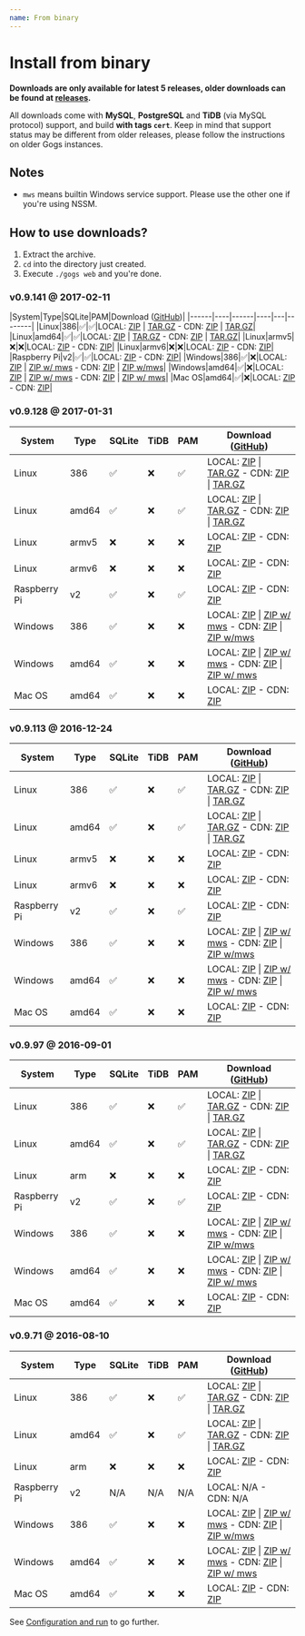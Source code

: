 ```yaml
---
name: From binary
---
```


# Install from binary

**Downloads are only available for latest 5 releases, older downloads can be found at [releases](https://github.com/gogits/gogs/releases?after=v0.9.71).**

All downloads come with **MySQL**, **PostgreSQL** and **TiDB** (via MySQL protocol) support, and build **with tags `cert`**. Keep in mind that support status may be different from older releases, please follow the instructions on older Gogs instances.

## Notes

- `mws` means builtin Windows service support. Please use the other one if you're using NSSM.

## How to use downloads?

1. Extract the archive.
2. `cd` into the directory just created.
3. Execute `./gogs web` and you're done.

### v0.9.141 @ 2017-02-11

|System|Type|SQLite|PAM|Download ([GitHub](https://github.com/gogits/gogs/releases/tag/v0.9.141))|
|------|----|------|----|---|--------|
|Linux|386|✅|✅|LOCAL: [ZIP](https://dl.gogs.io/gogs_v0.9.141_linux_386.zip) \| [TAR.GZ](https://dl.gogs.io/gogs_v0.9.141_linux_386.tar.gz) - CDN: [ZIP](https://cdn.gogs.io/gogs_v0.9.141_linux_386.zip) \| [TAR.GZ](https://cdn.gogs.io/gogs_v0.9.141_linux_386.tar.gz)|
|Linux|amd64|✅|✅|LOCAL: [ZIP](https://dl.gogs.io/gogs_v0.9.141_linux_amd64.zip) \| [TAR.GZ](https://dl.gogs.io/gogs_v0.9.141_linux_amd64.tar.gz) - CDN: [ZIP](https://cdn.gogs.io/gogs_v0.9.141_linux_amd64.zip) \| [TAR.GZ](https://cdn.gogs.io/gogs_v0.9.141_linux_amd64.tar.gz)|
|Linux|armv5|❌|❌|LOCAL: [ZIP](https://dl.gogs.io/gogs_v0.9.141_linux_armv5.zip) - CDN: [ZIP](https://cdn.gogs.io/gogs_v0.9.141_linux_armv5.zip)|
|Linux|armv6|❌|❌|LOCAL: [ZIP](https://dl.gogs.io/gogs_v0.9.141_linux_armv6.zip) - CDN: [ZIP](https://cdn.gogs.io/gogs_v0.9.141_linux_armv6.zip)|
|Raspberry Pi|v2|✅|✅|LOCAL: [ZIP](https://dl.gogs.io/gogs_v0.9.141_raspi2.zip) - CDN: [ZIP](https://cdn.gogs.io/gogs_v0.9.141_raspi2.zip)|
|Windows|386|✅|❌|LOCAL: [ZIP](https://dl.gogs.io/gogs_v0.9.141_windows_386.zip) \| [ZIP w/ mws](https://dl.gogs.io/gogs_v0.9.141_windows_386_mws.zip) - CDN: [ZIP](https://cdn.gogs.io/gogs_v0.9.141_windows_386.zip) \| [ZIP w/mws](https://cdn.gogs.io/gogs_v0.9.141_windows_386_mws.zip)|
|Windows|amd64|✅|❌|LOCAL: [ZIP](https://dl.gogs.io/gogs_v0.9.141_windows_amd64.zip) \| [ZIP w/ mws](https://dl.gogs.io/gogs_v0.9.141_windows_amd64_mws.zip) - CDN: [ZIP](https://cdn.gogs.io/gogs_v0.9.141_windows_amd64.zip) \| [ZIP w/ mws](https://cdn.gogs.io/gogs_v0.9.141_windows_amd64_mws.zip)|
|Mac OS|amd64|✅|❌|LOCAL: [ZIP](https://dl.gogs.io/gogs_v0.9.141_darwin_amd64.zip) - CDN: [ZIP](https://cdn.gogs.io/gogs_v0.9.141_darwin_amd64.zip)|

### v0.9.128 @ 2017-01-31

|System|Type|SQLite|TiDB|PAM|Download ([GitHub](https://github.com/gogits/gogs/releases/tag/v0.9.128))|
|------|----|------|----|---|--------|
|Linux|386|✅|❌|✅|LOCAL: [ZIP](https://dl.gogs.io/gogs_v0.9.128_linux_386.zip) \| [TAR.GZ](https://dl.gogs.io/gogs_v0.9.128_linux_386.tar.gz) - CDN: [ZIP](https://cdn.gogs.io/gogs_v0.9.128_linux_386.zip) \| [TAR.GZ](https://cdn.gogs.io/gogs_v0.9.128_linux_386.tar.gz)|
|Linux|amd64|✅|❌|✅|LOCAL: [ZIP](https://dl.gogs.io/gogs_v0.9.128_linux_amd64.zip) \| [TAR.GZ](https://dl.gogs.io/gogs_v0.9.128_linux_amd64.tar.gz) - CDN: [ZIP](https://cdn.gogs.io/gogs_v0.9.128_linux_amd64.zip) \| [TAR.GZ](https://cdn.gogs.io/gogs_v0.9.128_linux_amd64.tar.gz)|
|Linux|armv5|❌|❌|❌|LOCAL: [ZIP](https://dl.gogs.io/gogs_v0.9.128_linux_armv5.zip) - CDN: [ZIP](https://cdn.gogs.io/gogs_v0.9.128_linux_armv5.zip)|
|Linux|armv6|❌|❌|❌|LOCAL: [ZIP](https://dl.gogs.io/gogs_v0.9.128_linux_armv6.zip) - CDN: [ZIP](https://cdn.gogs.io/gogs_v0.9.128_linux_armv6.zip)|
|Raspberry Pi|v2|✅|❌|✅|LOCAL: [ZIP](https://dl.gogs.io/gogs_v0.9.128_raspi2.zip) - CDN: [ZIP](https://cdn.gogs.io/gogs_v0.9.128_raspi2.zip)|
|Windows|386|✅|❌|❌|LOCAL: [ZIP](https://dl.gogs.io/gogs_v0.9.128_windows_386.zip) \| [ZIP w/ mws](https://dl.gogs.io/gogs_v0.9.128_windows_386_mws.zip) - CDN: [ZIP](https://cdn.gogs.io/gogs_v0.9.128_windows_386.zip) \| [ZIP w/mws](https://cdn.gogs.io/gogs_v0.9.128_windows_386_mws.zip)|
|Windows|amd64|✅|❌|❌|LOCAL: [ZIP](https://dl.gogs.io/gogs_v0.9.128_windows_amd64.zip) \| [ZIP w/ mws](https://dl.gogs.io/gogs_v0.9.128_windows_amd64_mws.zip) - CDN: [ZIP](https://cdn.gogs.io/gogs_v0.9.128_windows_amd64.zip) \| [ZIP w/ mws](https://cdn.gogs.io/gogs_v0.9.128_windows_amd64_mws.zip)|
|Mac OS|amd64|✅|❌|❌|LOCAL: [ZIP](https://dl.gogs.io/gogs_v0.9.128_darwin_amd64.zip) - CDN: [ZIP](https://cdn.gogs.io/gogs_v0.9.128_darwin_amd64.zip)|

### v0.9.113 @ 2016-12-24

|System|Type|SQLite|TiDB|PAM|Download ([GitHub](https://github.com/gogits/gogs/releases/tag/v0.9.113))|
|------|----|------|----|---|--------|
|Linux|386|✅|❌|✅|LOCAL: [ZIP](https://dl.gogs.io/gogs_v0.9.113_linux_386.zip) \| [TAR.GZ](https://dl.gogs.io/gogs_v0.9.113_linux_386.tar.gz) - CDN: [ZIP](https://cdn.gogs.io/gogs_v0.9.113_linux_386.zip) \| [TAR.GZ](https://cdn.gogs.io/gogs_v0.9.113_linux_386.tar.gz)|
|Linux|amd64|✅|❌|✅|LOCAL: [ZIP](https://dl.gogs.io/gogs_v0.9.113_linux_amd64.zip) \| [TAR.GZ](https://dl.gogs.io/gogs_v0.9.113_linux_amd64.tar.gz) - CDN: [ZIP](https://cdn.gogs.io/gogs_v0.9.113_linux_amd64.zip) \| [TAR.GZ](https://cdn.gogs.io/gogs_v0.9.113_linux_amd64.tar.gz)|
|Linux|armv5|❌|❌|❌|LOCAL: [ZIP](https://dl.gogs.io/gogs_v0.9.113_linux_armv5.zip) - CDN: [ZIP](https://cdn.gogs.io/gogs_v0.9.113_linux_armv5.zip)|
|Linux|armv6|❌|❌|❌|LOCAL: [ZIP](https://dl.gogs.io/gogs_v0.9.113_linux_armv6.zip) - CDN: [ZIP](https://cdn.gogs.io/gogs_v0.9.113_linux_armv6.zip)|
|Raspberry Pi|v2|✅|❌|✅|LOCAL: [ZIP](https://dl.gogs.io/gogs_v0.9.113_raspi2.zip) - CDN: [ZIP](https://cdn.gogs.io/gogs_v0.9.113_raspi2.zip)|
|Windows|386|✅|❌|❌|LOCAL: [ZIP](https://dl.gogs.io/gogs_v0.9.113_windows_386.zip) \| [ZIP w/ mws](https://dl.gogs.io/gogs_v0.9.113_windows_386_mws.zip) - CDN: [ZIP](https://cdn.gogs.io/gogs_v0.9.113_windows_386.zip) \| [ZIP w/mws](https://cdn.gogs.io/gogs_v0.9.113_windows_386_mws.zip)|
|Windows|amd64|✅|❌|❌|LOCAL: [ZIP](https://dl.gogs.io/gogs_v0.9.113_windows_amd64.zip) \| [ZIP w/ mws](https://dl.gogs.io/gogs_v0.9.113_windows_amd64_mws.zip) - CDN: [ZIP](https://cdn.gogs.io/gogs_v0.9.113_windows_amd64.zip) \| [ZIP w/ mws](https://cdn.gogs.io/gogs_v0.9.113_windows_amd64_mws.zip)|
|Mac OS|amd64|✅|❌|❌|LOCAL: [ZIP](https://dl.gogs.io/gogs_v0.9.113_darwin_amd64.zip) - CDN: [ZIP](https://cdn.gogs.io/gogs_v0.9.113_darwin_amd64.zip)|

### v0.9.97 @ 2016-09-01

|System|Type|SQLite|TiDB|PAM|Download ([GitHub](https://github.com/gogits/gogs/releases/tag/v0.9.97))|
|------|----|------|----|---|--------|
|Linux|386|✅|❌|✅|LOCAL: [ZIP](https://dl.gogs.io/gogs_v0.9.97_linux_386.zip) \| [TAR.GZ](https://dl.gogs.io/gogs_v0.9.97_linux_386.tar.gz) - CDN: [ZIP](https://cdn.gogs.io/gogs_v0.9.97_linux_386.zip) \| [TAR.GZ](https://cdn.gogs.io/gogs_v0.9.97_linux_386.tar.gz)|
|Linux|amd64|✅|❌|✅|LOCAL: [ZIP](https://dl.gogs.io/gogs_v0.9.97_linux_amd64.zip) \| [TAR.GZ](https://dl.gogs.io/gogs_v0.9.97_linux_amd64.tar.gz) - CDN: [ZIP](https://cdn.gogs.io/gogs_v0.9.97_linux_amd64.zip) \| [TAR.GZ](https://cdn.gogs.io/gogs_v0.9.97_linux_amd64.tar.gz)|
|Linux|arm|❌|❌|❌|LOCAL: [ZIP](https://dl.gogs.io/gogs_v0.9.97_linux_arm.zip) - CDN: [ZIP](https://cdn.gogs.io/gogs_v0.9.97_linux_arm.zip)|
|Raspberry Pi|v2|✅|❌|✅|LOCAL: [ZIP](https://dl.gogs.io/gogs_v0.9.97_raspi2.zip) - CDN: [ZIP](https://cdn.gogs.io/gogs_v0.9.97_raspi2.zip)|
|Windows|386|✅|❌|❌|LOCAL: [ZIP](https://dl.gogs.io/gogs_v0.9.97_windows_386.zip) \| [ZIP w/ mws](https://dl.gogs.io/gogs_v0.9.97_windows_386_mws.zip) - CDN: [ZIP](https://cdn.gogs.io/gogs_v0.9.97_windows_386.zip) \| [ZIP w/mws](https://cdn.gogs.io/gogs_v0.9.97_windows_386_mws.zip)|
|Windows|amd64|✅|❌|❌|LOCAL: [ZIP](https://dl.gogs.io/gogs_v0.9.97_windows_amd64.zip) \| [ZIP w/ mws](https://dl.gogs.io/gogs_v0.9.97_windows_amd64_mws.zip) - CDN: [ZIP](https://cdn.gogs.io/gogs_v0.9.97_windows_amd64.zip) \| [ZIP w/ mws](https://cdn.gogs.io/gogs_v0.9.97_windows_amd64_mws.zip)|
|Mac OS|amd64|✅|❌|❌|LOCAL: [ZIP](https://dl.gogs.io/gogs_v0.9.97_darwin_amd64.zip) - CDN: [ZIP](https://cdn.gogs.io/gogs_v0.9.97_darwin_amd64.zip)|

### v0.9.71 @ 2016-08-10

|System|Type|SQLite|TiDB|PAM|Download ([GitHub](https://github.com/gogits/gogs/releases/tag/v0.9.71))|
|------|----|------|----|---|--------|
|Linux|386|✅|❌|✅|LOCAL: [ZIP](https://dl.gogs.io/gogs_v0.9.71_linux_386.zip) \| [TAR.GZ](https://dl.gogs.io/gogs_v0.9.71_linux_386.tar.gz) - CDN: [ZIP](https://cdn.gogs.io/gogs_v0.9.71_linux_386.zip) \| [TAR.GZ](https://cdn.gogs.io/gogs_v0.9.71_linux_386.tar.gz)|
|Linux|amd64|✅|❌|✅|LOCAL: [ZIP](https://dl.gogs.io/gogs_v0.9.71_linux_amd64.zip) \| [TAR.GZ](https://dl.gogs.io/gogs_v0.9.71_linux_amd64.tar.gz) - CDN: [ZIP](https://cdn.gogs.io/gogs_v0.9.71_linux_amd64.zip) \| [TAR.GZ](https://cdn.gogs.io/gogs_v0.9.71_linux_amd64.tar.gz)|
|Linux|arm|❌|❌|❌|LOCAL: [ZIP](https://dl.gogs.io/gogs_v0.9.71_linux_arm.zip) - CDN: [ZIP](https://cdn.gogs.io/gogs_v0.9.71_linux_arm.zip)|
|Raspberry Pi|v2|N/A|N/A|N/A|LOCAL: N/A - CDN: N/A|
|Windows|386|✅|❌|❌|LOCAL: [ZIP](https://dl.gogs.io/gogs_v0.9.71_windows_386.zip) \| [ZIP w/ mws](https://dl.gogs.io/gogs_v0.9.71_windows_386_mws.zip) - CDN: [ZIP](https://cdn.gogs.io/gogs_v0.9.71_windows_386.zip) \| [ZIP w/mws](https://cdn.gogs.io/gogs_v0.9.71_windows_386_mws.zip)|
|Windows|amd64|✅|❌|❌|LOCAL: [ZIP](https://dl.gogs.io/gogs_v0.9.71_windows_amd64.zip) \| [ZIP w/ mws](https://dl.gogs.io/gogs_v0.9.71_windows_amd64_mws.zip) - CDN: [ZIP](https://cdn.gogs.io/gogs_v0.9.71_windows_amd64.zip) \| [ZIP w/ mws](https://cdn.gogs.io/gogs_v0.9.71_windows_amd64_mws.zip)|
|Mac OS|amd64|✅|❌|❌|LOCAL: [ZIP](https://dl.gogs.io/gogs_v0.9.71_darwin_amd64.zip) - CDN: [ZIP](https://cdn.gogs.io/gogs_v0.9.71_darwin_amd64.zip)|

See [Configuration and run](/docs/installation/configuration_and_run) to go further.